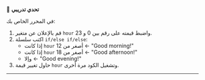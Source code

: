 🧪 **تحدي تدريبي**

في المحرر الخاص بك:
1.	قم بالإعلان عن متغير `hour` واضبط قيمته على رقم بين 0 و 23.
2.	اكتب سلسلة `if/else if/else`:
	*	إذا كانت `hour` أصغر من 12 ← "Good morning!"
	*	إذا كانت `hour` أصغر من 18 ← "Good afternoon!"
	*	وإلا ← "Good evening!"
3.	حاول تغيير قيمة `hour` وتشغيل الكود مرة أخرى.

---